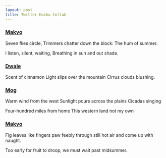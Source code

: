 ```yaml
---
layout: post
title: Twitter Haiku Collab
---
```


### [Makyo](https://twitter.com/makyo_writes/status/1008078803225042945)

<div class="verse">
Seven flies circle,
Trimmers chatter down the block:
The hum of summer.

I listen, silent, waiting,
Breathing in sun and out shade.
</div>

### [Dwale](https://twitter.com/ThornAppleCider/status/1008368609683369984)

<div class="verse">
Scent of cinnamon
Light slips over the mountain
Cirrus clouds blushing.
</div>

### [Mog](https://twitter.com/Mog_K_Moogle/status/1008434362256371718)

<div class="verse">
Warm wind from the west
Sunlight pours across the plains
Cicadas singing

Four-hundred miles from home
This western land not my own
</div>

### [Makyo](https://twitter.com/makyo_writes/status/1009131881021837312)

<div class="verse">
Fig leaves like fingers
paw feebly through still hot air
and come up with naught.

Too early for fruit to droop,
we must wait past midsummer.
</div>
